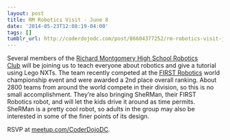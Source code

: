 ```yaml
---
layout: post
title: RM Robotics Visit - June 8
date: '2014-05-23T12:08:19-04:00'
tags: []
tumblr_url: http://coderdojodc.com/post/86604377252/rm-robotics-visit-june-8
---
```

Several members of the [Richard Montgomery High School Robotics Club](http://rmrobotics.weebly.com/) will be joining us to teach everyone about robotics and give a tutorial using Lego NXTs. The team recently competed at the [FIRST Robotics](http://www.usfirst.org/roboticsprograms/ftc) world championship event and were awarded a 2nd place overall ranking. About 2800 teams from around the world compete in their division, so this is no small accomplishment. They’re also bringing SheRMan, their FIRST Robotics robot, and will let the kids drive it around as time permits. SheRMan is a pretty cool robot, so adults in the group may also be interested in some of the finer points of its design.
<!--break-->
RSVP at [meetup.com/CoderDojoDC](http://www.meetup.com/CoderDojoDC/events/184766172/).
